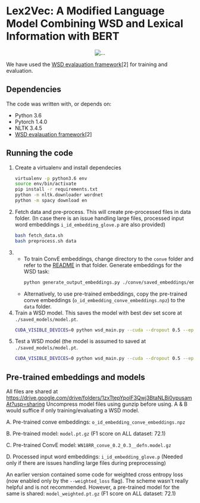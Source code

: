 # Lex2Vec: A Modified Language Model Combining WSD and Lexical Information with BERT

<p align="center">
  <img align="center" src="https://github.com/You-Ivan/EECS-595_Final/blob/main/modle%20structure.png" alt="...">
</p>

We have used the [WSD evalauation framework](http://lcl.uniroma1.it/wsdeval)[2] for training and evaluation.

## Dependencies
The code was written with, or depends on:
* Python 3.6
* Pytorch 1.4.0
* NLTK 3.4.5
* [WSD evalauation framework](http://lcl.uniroma1.it/wsdeval)[2]

## Running the code
1. Create a virtualenv and install dependecies
      ```bash
      virtualenv -p python3.6 env
      source env/bin/activate
      pip install -r requirements.txt
      python -m nltk.downloader wordnet
      python -m spacy download en
      ```         
1. Fetch data and pre-process. This will create pre-processed files in data folder. (In case there is an issue handling large files, processed input word embeddings ```i_id_embedding_glove.p``` are also provided)
      ```bash
      bash fetch_data.sh  
      bash preprocess.sh data
      ```     
1.  * To train ConvE embeddings, change directory to the ```conve``` folder and refer to the [README](./conve/README.md) in that folder. Generate embeddings for the WSD task:
      ```bash
      python generate_output_embeddings.py ./conve/saved_embeddings/embeddings.npz data conve_embeddings  
      ```    
    * Alternatively, to use pre-trained embeddings, copy the pre-trained conve embeddings (```o_id_embedding_conve_embeddings.npz```) to the ```data``` folder.
1.  Train a WSD model. This saves the model with best dev set score at ```./saved_models/model.pt```.
      ```bash
      CUDA_VISIBLE_DEVICES=0 python wsd_main.py --cuda --dropout 0.5 --epochs 200 --input_directory ./data --scorer ./ --output_embedding customnpz-o_id_embedding_conve_embeddings.npz --train semcor --val semeval2007 --lr 0.0001 --predict_on_unseen --save ./saved_models/model.pt
      ```
1. Test a WSD model (the model is assumed to saved at ```./saved_models/model.pt```.
      ```bash
      CUDA_VISIBLE_DEVICES=0 python wsd_main.py --cuda --dropout 0.5 --epochs 0 --input_directory ./data --scorer ./ --output_embedding customnpz-o_id_embedding_conve_embeddings.npz --train semcor --val semeval2007 --lr 0.0001 --predict_on_unseen --evaluate --pretrained ./saved_models/model.pt
      ```
      
## Pre-trained embeddings and models
All files are shared at https://drive.google.com/drive/folders/1zxTtepYpolF3Qwj3BtaNLBi0ypusamAt?usp=sharing
Uncompress model files using gunzip before using.
A & B would suffice if only training/evaluating a WSD model.

A. Pre-trained conve embeddings: ```o_id_embedding_conve_embeddings.npz```

B. Pre-trained model: ```model.pt.gz``` (F1 score on ALL dataset: 72.1)

C. Pre-trained ConvE model: ```WN18RR_conve_0.2_0.3__defn.model.gz```

D. Processed input word embeddings: ```i_id_embedding_glove.p``` (Needed only if there are issues handling large files during preprocessing)


An earlier version contained some code for weighted cross entropy loss (now enabled only by the ```--weighted_loss``` flag). The scheme wasn't really helpful and is not recommended. However, a pre-trained model for the same is shared: ```model_weighted.pt.gz``` (F1 score on ALL dataset: 72.1)
 
